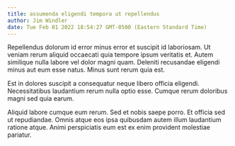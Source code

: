 ```yaml
---
title: assumenda eligendi tempora ut repellendus
author: Jim Windler
date: Tue Feb 01 2022 18:54:27 GMT-0500 (Eastern Standard Time)
---
```

Repellendus dolorum id error minus error et suscipit id laboriosam. Ut veniam rerum aliquid occaecati quia tempore ipsum veritatis et. Autem similique nulla labore vel dolor magni quam. Deleniti recusandae eligendi minus aut eum esse natus. Minus sunt rerum quia est.

 Est in dolores suscipit a consequatur neque libero officia eligendi. Necessitatibus laudantium rerum nulla optio esse. Cumque rerum doloribus magni sed quia earum.

 Aliquid labore cumque eum rerum. Sed et nobis saepe porro. Et officia sed ut repudiandae. Omnis atque eos ipsa quibusdam autem illum laudantium ratione atque. Animi perspiciatis eum est ex enim provident molestiae pariatur.